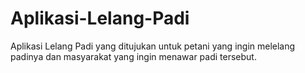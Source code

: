 # Aplikasi-Lelang-Padi
Aplikasi Lelang Padi yang ditujukan untuk petani yang ingin melelang padinya dan masyarakat yang ingin menawar padi tersebut.

